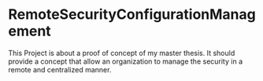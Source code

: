 # RemoteSecurityConfigurationManagement
This Project is about a proof of concept of my master thesis. It should provide a concept that allow an organization to manage the security in a remote and centralized manner. 
